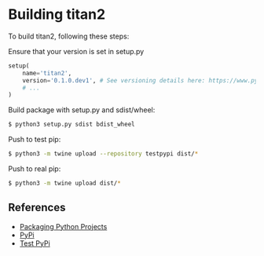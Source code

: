 # Building titan2

To build titan2, following these steps:

Ensure that your version is set in setup.py
```python
setup(
    name='titan2',
    version='0.1.0.dev1', # See versioning details here: https://www.python.org/dev/peps/pep-0440/
    # ...
)
```

Build package with setup.py and sdist/wheel:
```bash
$ python3 setup.py sdist bdist_wheel
```

Push to test pip:
```bash
$ python3 -m twine upload --repository testpypi dist/*
```

Push to real pip:
```bash
$ python3 -m twine upload dist/*
```

## References

* [Packaging Python Projects](https://packaging.python.org/tutorials/packaging-projects/)
* [PyPi](https://pypi.org/)
* [Test PyPi](test.pypi.org/)
